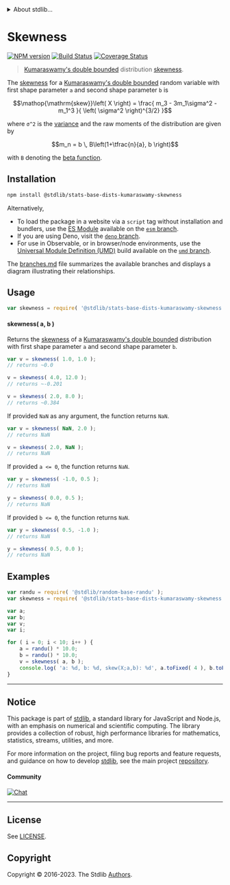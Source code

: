 <!--

@license Apache-2.0

Copyright (c) 2018 The Stdlib Authors.

Licensed under the Apache License, Version 2.0 (the "License");
you may not use this file except in compliance with the License.
You may obtain a copy of the License at

   http://www.apache.org/licenses/LICENSE-2.0

Unless required by applicable law or agreed to in writing, software
distributed under the License is distributed on an "AS IS" BASIS,
WITHOUT WARRANTIES OR CONDITIONS OF ANY KIND, either express or implied.
See the License for the specific language governing permissions and
limitations under the License.

-->


<details>
  <summary>
    About stdlib...
  </summary>
  <p>We believe in a future in which the web is a preferred environment for numerical computation. To help realize this future, we've built stdlib. stdlib is a standard library, with an emphasis on numerical and scientific computation, written in JavaScript (and C) for execution in browsers and in Node.js.</p>
  <p>The library is fully decomposable, being architected in such a way that you can swap out and mix and match APIs and functionality to cater to your exact preferences and use cases.</p>
  <p>When you use stdlib, you can be absolutely certain that you are using the most thorough, rigorous, well-written, studied, documented, tested, measured, and high-quality code out there.</p>
  <p>To join us in bringing numerical computing to the web, get started by checking us out on <a href="https://github.com/stdlib-js/stdlib">GitHub</a>, and please consider <a href="https://opencollective.com/stdlib">financially supporting stdlib</a>. We greatly appreciate your continued support!</p>
</details>

# Skewness

[![NPM version][npm-image]][npm-url] [![Build Status][test-image]][test-url] [![Coverage Status][coverage-image]][coverage-url] <!-- [![dependencies][dependencies-image]][dependencies-url] -->

> [Kumaraswamy's double bounded][kumaraswamy-distribution] distribution [skewness][skewness].

<!-- Section to include introductory text. Make sure to keep an empty line after the intro `section` element and another before the `/section` close. -->

<section class="intro">

The [skewness][skewness] for a [Kumaraswamy's double bounded][kumaraswamy-distribution] random variable with first shape parameter `a` and second shape parameter `b` is

<!-- <equation class="equation" label="eq:kumaraswamy_skewness" align="center" raw="\operatorname{skew}\left( X \right) = \frac{ m_3 - 3m_1\sigma^2 - m_1^3 }{ \left( \sigma^2 \right)^{3/2} }" alt="Skewness for a Kumaraswamy's double bounded distribution."> -->

```math
\mathop{\mathrm{skew}}\left( X \right) = \frac{ m_3 - 3m_1\sigma^2 - m_1^3 }{ \left( \sigma^2 \right)^{3/2} }
```

<!-- <div class="equation" align="center" data-raw-text="\operatorname{skew}\left( X \right) = \frac{ m_3 - 3m_1\sigma^2 - m_1^3 }{ \left( \sigma^2 \right)^{3/2} }" data-equation="eq:kumaraswamy_skewness">
    <img src="https://cdn.jsdelivr.net/gh/stdlib-js/stdlib@51534079fef45e990850102147e8945fb023d1d0/lib/node_modules/@stdlib/stats/base/dists/kumaraswamy/skewness/docs/img/equation_kumaraswamy_skewness.svg" alt="Skewness for a Kumaraswamy's double bounded distribution.">
    <br>
</div> -->

<!-- </equation> -->

where `σ^2` is the [variance][variance] and the raw moments of the distribution are given by

<!-- <equation class="equation" label="eq:kumaraswamy_raw_moments" align="center" raw="m_n = b \, B\left(1+\tfrac{n}{a}, b \right)" alt="Raw moments for a Kumaraswamy's double bounded distribution."> -->

```math
m_n = b \, B\left(1+\tfrac{n}{a}, b \right)
```

<!-- <div class="equation" align="center" data-raw-text="m_n = b \, B\left(1+\tfrac{n}{a}, b \right)" data-equation="eq:kumaraswamy_raw_moments">
    <img src="https://cdn.jsdelivr.net/gh/stdlib-js/stdlib@591cf9d5c3a0cd3c1ceec961e5c49d73a68374cb/lib/node_modules/@stdlib/stats/base/dists/kumaraswamy/skewness/docs/img/equation_kumaraswamy_raw_moments.svg" alt="Raw moments for a Kumaraswamy's double bounded distribution.">
    <br>
</div> -->

<!-- </equation> -->

with `B` denoting the [beta function][beta-function].

</section>

<!-- /.intro -->

<!-- Package usage documentation. -->

<section class="installation">

## Installation

```bash
npm install @stdlib/stats-base-dists-kumaraswamy-skewness
```

Alternatively,

-   To load the package in a website via a `script` tag without installation and bundlers, use the [ES Module][es-module] available on the [`esm` branch][esm-url].
-   If you are using Deno, visit the [`deno` branch][deno-url].
-   For use in Observable, or in browser/node environments, use the [Universal Module Definition (UMD)][umd] build available on the [`umd` branch][umd-url].

The [branches.md][branches-url] file summarizes the available branches and displays a diagram illustrating their relationships.

</section>

<section class="usage">

## Usage

```javascript
var skewness = require( '@stdlib/stats-base-dists-kumaraswamy-skewness' );
```

#### skewness( a, b )

Returns the [skewness][skewness] of a [Kumaraswamy's double bounded][kumaraswamy-distribution] distribution with first shape parameter `a` and second shape parameter `b`.

```javascript
var v = skewness( 1.0, 1.0 );
// returns ~0.0

v = skewness( 4.0, 12.0 );
// returns ~-0.201

v = skewness( 2.0, 8.0 );
// returns ~0.384
```

If provided `NaN` as any argument, the function returns `NaN`.

```javascript
var v = skewness( NaN, 2.0 );
// returns NaN

v = skewness( 2.0, NaN );
// returns NaN
```

If provided `a <= 0`, the function returns `NaN`.

```javascript
var y = skewness( -1.0, 0.5 );
// returns NaN

y = skewness( 0.0, 0.5 );
// returns NaN
```

If provided `b <= 0`, the function returns `NaN`.

```javascript
var y = skewness( 0.5, -1.0 );
// returns NaN

y = skewness( 0.5, 0.0 );
// returns NaN
```

</section>

<!-- /.usage -->

<!-- Package usage notes. Make sure to keep an empty line after the `section` element and another before the `/section` close. -->

<section class="notes">

</section>

<!-- /.notes -->

<!-- Package usage examples. -->

<section class="examples">

## Examples

<!-- eslint no-undef: "error" -->

```javascript
var randu = require( '@stdlib/random-base-randu' );
var skewness = require( '@stdlib/stats-base-dists-kumaraswamy-skewness' );

var a;
var b;
var v;
var i;

for ( i = 0; i < 10; i++ ) {
    a = randu() * 10.0;
    b = randu() * 10.0;
    v = skewness( a, b );
    console.log( 'a: %d, b: %d, skew(X;a,b): %d', a.toFixed( 4 ), b.toFixed( 4 ), v.toFixed( 4 ) );
}
```

</section>

<!-- /.examples -->

<!-- Section to include cited references. If references are included, add a horizontal rule *before* the section. Make sure to keep an empty line after the `section` element and another before the `/section` close. -->

<section class="references">

</section>

<!-- /.references -->

<!-- Section for related `stdlib` packages. Do not manually edit this section, as it is automatically populated. -->

<section class="related">

</section>

<!-- /.related -->

<!-- Section for all links. Make sure to keep an empty line after the `section` element and another before the `/section` close. -->


<section class="main-repo" >

* * *

## Notice

This package is part of [stdlib][stdlib], a standard library for JavaScript and Node.js, with an emphasis on numerical and scientific computing. The library provides a collection of robust, high performance libraries for mathematics, statistics, streams, utilities, and more.

For more information on the project, filing bug reports and feature requests, and guidance on how to develop [stdlib][stdlib], see the main project [repository][stdlib].

#### Community

[![Chat][chat-image]][chat-url]

---

## License

See [LICENSE][stdlib-license].


## Copyright

Copyright &copy; 2016-2023. The Stdlib [Authors][stdlib-authors].

</section>

<!-- /.stdlib -->

<!-- Section for all links. Make sure to keep an empty line after the `section` element and another before the `/section` close. -->

<section class="links">

[npm-image]: http://img.shields.io/npm/v/@stdlib/stats-base-dists-kumaraswamy-skewness.svg
[npm-url]: https://npmjs.org/package/@stdlib/stats-base-dists-kumaraswamy-skewness

[test-image]: https://github.com/stdlib-js/stats-base-dists-kumaraswamy-skewness/actions/workflows/test.yml/badge.svg?branch=main
[test-url]: https://github.com/stdlib-js/stats-base-dists-kumaraswamy-skewness/actions/workflows/test.yml?query=branch:main

[coverage-image]: https://img.shields.io/codecov/c/github/stdlib-js/stats-base-dists-kumaraswamy-skewness/main.svg
[coverage-url]: https://codecov.io/github/stdlib-js/stats-base-dists-kumaraswamy-skewness?branch=main

<!--

[dependencies-image]: https://img.shields.io/david/stdlib-js/stats-base-dists-kumaraswamy-skewness.svg
[dependencies-url]: https://david-dm.org/stdlib-js/stats-base-dists-kumaraswamy-skewness/main

-->

[chat-image]: https://img.shields.io/gitter/room/stdlib-js/stdlib.svg
[chat-url]: https://app.gitter.im/#/room/#stdlib-js_stdlib:gitter.im

[stdlib]: https://github.com/stdlib-js/stdlib

[stdlib-authors]: https://github.com/stdlib-js/stdlib/graphs/contributors

[umd]: https://github.com/umdjs/umd
[es-module]: https://developer.mozilla.org/en-US/docs/Web/JavaScript/Guide/Modules

[deno-url]: https://github.com/stdlib-js/stats-base-dists-kumaraswamy-skewness/tree/deno
[umd-url]: https://github.com/stdlib-js/stats-base-dists-kumaraswamy-skewness/tree/umd
[esm-url]: https://github.com/stdlib-js/stats-base-dists-kumaraswamy-skewness/tree/esm
[branches-url]: https://github.com/stdlib-js/stats-base-dists-kumaraswamy-skewness/blob/main/branches.md

[stdlib-license]: https://raw.githubusercontent.com/stdlib-js/stats-base-dists-kumaraswamy-skewness/main/LICENSE

[beta-function]: https://en.wikipedia.org/wiki/Beta_function

[kumaraswamy-distribution]: https://en.wikipedia.org/wiki/Kumaraswamy_distribution

[skewness]: https://en.wikipedia.org/wiki/Skewness

[variance]: https://en.wikipedia.org/wiki/Variance

</section>

<!-- /.links -->

